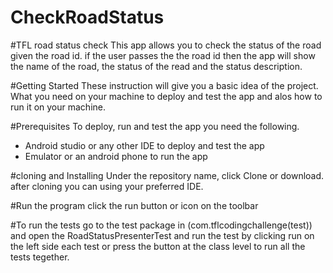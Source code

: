 # CheckRoadStatus

#TFL road status check
This app allows you to check the status of the road given the road id. if the user passes the the road id then the app will show the name of the road, the status of the read and the status description. 

#Getting Started
These instruction will give you a basic idea of the project.  What you need on your machine to deploy and test the app and alos how to run it on your machine. 

#Prerequisites
To deploy, run and test the app you need the following.

- Android studio or any other IDE to deploy and test the app
- Emulator or an android phone to run the app

#cloning and Installing
Under the repository name, click Clone or download. after cloning you can using your preferred IDE.

#Run the program
click the run button or icon on the toolbar

#To run the tests
go to the test package in (com.tflcodingchallenge(test)) and open the RoadStatusPresenterTest and run the test by clicking run on the left side each test or press the button at the class level to run all the tests tegether. 



